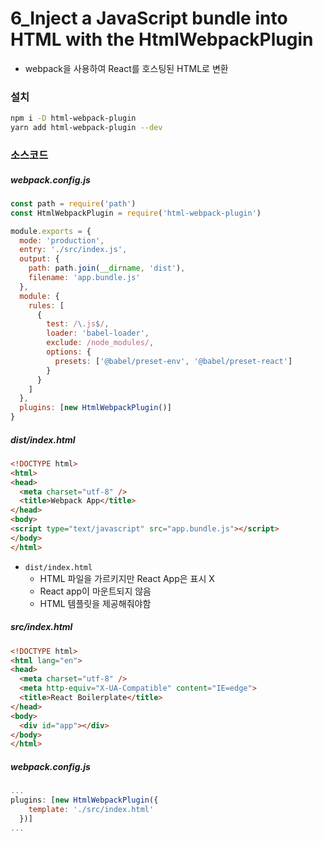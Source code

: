 # 6_Inject a JavaScript bundle into HTML with the HtmlWebpackPlugin

- webpack을 사용하여 React를 호스팅된 HTML로 변환



### 설치

```bash
npm i -D html-webpack-plugin
yarn add html-webpack-plugin --dev
```



### 소스코드

##### webpack.config.js

```js
const path = require('path')
const HtmlWebpackPlugin = require('html-webpack-plugin')

module.exports = {
  mode: 'production',
  entry: './src/index.js',
  output: {
    path: path.join(__dirname, 'dist'),
    filename: 'app.bundle.js'
  },
  module: {
    rules: [
      {
        test: /\.js$/,
        loader: 'babel-loader',
        exclude: /node_modules/,
        options: {
          presets: ['@babel/preset-env', '@babel/preset-react']
        }
      }
    ]
  },
  plugins: [new HtmlWebpackPlugin()]
}
```



##### dist/index.html

```html
<!DOCTYPE html>
<html>
<head>
  <meta charset="utf-8" />
  <title>Webpack App</title>
</head>
<body>
<script type="text/javascript" src="app.bundle.js"></script>
</body>
</html>
```

- `dist/index.html`
  - HTML 파일을 가르키지만 React App은 표시 X
  - React app이 마운트되지 않음
  - HTML 템플릿을 제공해줘야함



##### src/index.html

```html
<!DOCTYPE html>
<html lang="en">
<head>
  <meta charset="utf-8" />
  <meta http-equiv="X-UA-Compatible" content="IE=edge">
  <title>React Boilerplate</title>
</head>
<body>
  <div id="app"></div>
</body>
</html>
```



##### webpack.config.js

```js
...
plugins: [new HtmlWebpackPlugin({
    template: './src/index.html'
  })]
...
```

